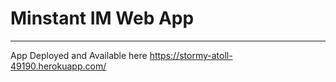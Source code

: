 # Minstant IM Web App

--------------------------

App Deployed and Available here
https://stormy-atoll-49190.herokuapp.com/

